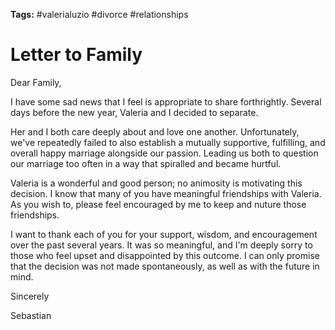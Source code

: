 **Tags:** #valerialuzio #divorce #relationships

# Letter to Family

Dear Family,

I have some sad news that I feel is appropriate to share forthrightly. Several days before the new year, Valeria and I decided to separate. 

Her and I both care deeply about and love one another. Unfortunately, we've repeatedly failed to also establish a mutually supportive, fulfilling, and overall happy marriage alongside our passion. Leading us both to question our marriage too often in a way that spiralled and became hurtful.

Valeria is a wonderful and good person; no animosity is motivating this decision. I know that many of you have meaningful friendships with Valeria. As you wish to, please feel encouraged by me to keep and nuture those friendships.

I want to thank each of you for your support, wisdom, and encouragement over the past several years. It was so meaningful, and I'm deeply sorry to those who feel upset and disappointed by this outcome. I can only promise that the decision was not made spontaneously, as well as with the future in mind. 

Sincerely

Sebastian